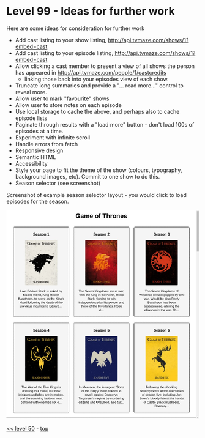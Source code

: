# Level 99 - Ideas for further work

Here are some ideas for consideration for further work

- Add cast listing to your show listing, http://api.tvmaze.com/shows/1?embed=cast
- Add cast listing to your episode listing, http://api.tvmaze.com/shows/1?embed=cast
- Allow clicking a cast member to present a view of all shows the person has appeared in http://api.tvmaze.com/people/1/castcredits
    - linking those back into your episodes view of each show.
- Truncate long summaries and provide a "... read more..." control to reveal more.
- Allow user to mark "favourite" shows
- Allow user to store notes on each episode
- Use local storage to cache the above, and perhaps also to cache episode lists
- Paginate through results with a "load more" button - don't load 100s of episodes at a time.
- Experiment with infinite scroll
- Handle errors from fetch
- Responsive design
- Semantic HTML
- Accessibility
- Style your page to fit the theme of the show (colours, typography, background images, etc). Commit to one show to do this.
- Season selector (see screenshot)

Screenshot of example season selector layout - you would click to load episodes for the season.

![screenshot of example Season Selector](./example-screenshots/example-season-selector.jpg)

[<< level 50](./level-50.md) - [top](./readme.md)
